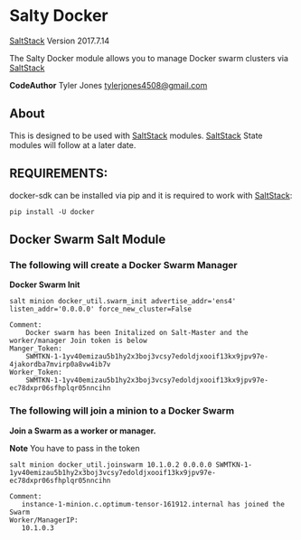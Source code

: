 # Salty Docker

[SaltStack](https://github.com/saltstack/salt) Version 2017.7.14

The Salty Docker module allows you to manage Docker swarm clusters via [SaltStack](https://github.com/saltstack/salt)

**CodeAuthor** Tyler Jones <tylerjones4508@gmail.com>


## About

This is designed to be used with [SaltStack](https://github.com/saltstack/salt) modules. [SaltStack](https://github.com/saltstack/salt) State modules will follow at a later date.

## REQUIREMENTS:


docker-sdk can be installed via pip and it is required to work with [SaltStack](https://github.com/saltstack/salt):

```
pip install -U docker
```

## Docker Swarm Salt Module

### The following will create a Docker Swarm Manager

**Docker Swarm Init**


```
salt minion docker_util.swarm_init advertise_addr='ens4' listen_addr='0.0.0.0' force_new_cluster=False
```



    Comment:
        Docker swarm has been Initalized on Salt-Master and the worker/manager Join token is below
    Manger_Token:
        SWMTKN-1-1yv40emizau5b1hy2x3boj3vcsy7edoldjxooif13kx9jpv97e-4jakordba7mvirp0a8vw4ib7v
    Worker_Token:
        SWMTKN-1-1yv40emizau5b1hy2x3boj3vcsy7edoldjxooif13kx9jpv97e-ec78dxpr06sfhplqr05nncihn




### The following will join a minion to a Docker Swarm

**Join a Swarm as a worker or manager.**

**Note** You have to pass in the token


```
salt minion docker_util.joinswarm 10.1.0.2 0.0.0.0 SWMTKN-1-1yv40emizau5b1hy2x3boj3vcsy7edoldjxooif13kx9jpv97e-ec78dxpr06sfhplqr05nncihn
```


```
Comment:
   instance-1-minion.c.optimum-tensor-161912.internal has joined the Swarm
Worker/ManagerIP:
   10.1.0.3
```
